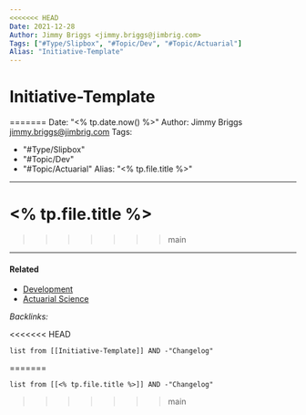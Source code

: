 ```yaml
---
<<<<<<< HEAD
Date: 2021-12-28
Author: Jimmy Briggs <jimmy.briggs@jimbrig.com>
Tags: ["#Type/Slipbox", "#Topic/Dev", "#Topic/Actuarial"]
Alias: "Initiative-Template"
---
```


# Initiative-Template
=======
Date: "<% tp.date.now() %>"
Author: Jimmy Briggs <jimmy.briggs@jimbrig.com>
Tags:
  - "#Type/Slipbox"
  - "#Topic/Dev"
  - "#Topic/Actuarial"
Alias: "<% tp.file.title %>"
---

# \<% tp.file.title %>
>>>>>>> main

---

#### Related

* [Development](../../MOCs/Development.md)
* [Actuarial Science](../../MOCs/Actuarial%20Science.md)

*Backlinks:*

<<<<<<< HEAD
```dataview
list from [[Initiative-Template]] AND -"Changelog"
```
=======
````dataview
list from [[<% tp.file.title %>]] AND -"Changelog"
````
>>>>>>> main
